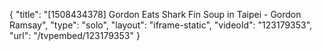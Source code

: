 {
    "title": "[1508434378] Gordon Eats Shark Fin Soup in Taipei - Gordon Ramsay",
    "type": "solo",
    "layout": "iframe-static",
    "videoId": "123179353",
    "url": "\/tvpembed\/123179353"
}